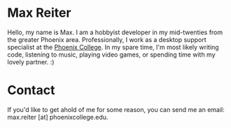 # Max Reiter

Hello, my name is Max. I am a hobbyist developer in my mid-twenties from the greater Phoenix area. Professionally, I work as a desktop support specialist at the [Phoenix College](https://phoenixcollege.edu). In my spare time, I'm most likely writing code, listening to music, playing video games, or spending time with my lovely partner. :)

# Contact

If you'd like to get ahold of me for some reason, you can send me an email: max.reiter [at] phoenixcollege.edu.
